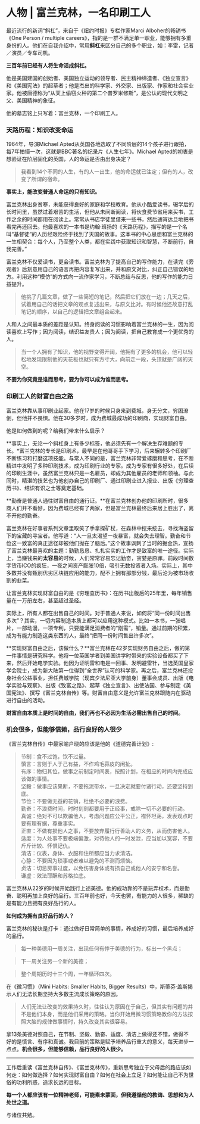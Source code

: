 # 人物 | 富兰克林，一名印刷工人

最近流行的新词“斜杠”，来自于《纽约时报》专栏作家Marci Alboher的畅销书《One Person / multiple careers》，指的是一群不满足单一职业，能够拥有多重身份的人。他们在自我介绍中，常用**斜杠**来区分自己的多个职业，如：李雷，记者／演员／专车司机。

**三百年前已经有人将生命活成斜杠。**

他是美国建国的创始者、美国独立运动的领导者、民主精神缔造者、《独立宣言》和《美国宪法》的起草者；他是杰出的科学家、外交家、出版家、作家和社会实业家。他被唐德称为“从天上偷窃火种的第二个普罗米修斯”，是公认的现代文明之父、美国精神的象征。

他的墓志铭上只写着：富兰克林，一个印刷工人。

### 天路历程：知识改变命运

1964年，导演Michael Apted从英国各地选取了不同阶层的14个孩子进行跟拍，每7年拍摄一次，这就是BBC著名的纪录片《人生七年》。Michael Apted的初衷是想验证在阶层固化的英国，人的命运是否由出身决定？

> 我看到14个不同的人生，有的人一出生，他的命运就已注定；但有的人，改变了所谓的宿命。

**事实上，能改变普通人命运的只有知识。**

富兰克林出身贫寒，未能获得良好的家庭和学校教育。他从小酷爱读书，辍学后的长时间里，虽然过着艰苦的生活，但他从未间断阅读，将伙食费节省用来买书，工作之余的时间都用在阅读上。常常从书店学徒里借来一些书，然后通宵达旦地把书看完再还回去。他最喜欢的一本书是约翰·班扬的《天路历程》，描写的是一个名叫“基督徒”的人历经艰险终于找到了天国的故事。这本书的中心思想和富兰克林的一生相契合：每个人，乃至整个人类，都在实践中获取知识和智慧，不断前行，自我完善。”

富兰克林不仅爱读书，更会读书。富兰克林为了提高自己的写作能力，在读完《旁观者》后刻意用自己的语言再把内容复写出来，并和原文对比，纠正自己错误的地方。利用这种“模仿”的方式向一流作家学习，不断总结与反思，他的写作的能力日益提升。

> 他挑了几篇文章，做了一些简短的笔记，然后把它们放在一边；几天之后，试着用自己的话把文章的观点复述出来，与原文比对。有时候他还故意打乱笔记的顺序，以自己的逻辑把文章组合起来。

人和人之间最本质的差距是认知。终身阅读的习惯影响着富兰克林的一生，因为阅读喜欢上写作；因为阅读，结识益友贵人；因为阅读，把自己教育成一个更优秀的人。

> 当一个人拥有了知识，他的视野变得开阔，他拥有了更多的机会，他可以轻松地发现限制他的天花板也就只有方寸大，向前走一段，头顶就是广阔的天空。

**不要为你究竟是谁而思考，要为你可以成为谁而思考。**

### 印刷工人的财富自由之路

富兰克林靠从事印刷业起家。他在17岁的时候只身来到费城，身无分文，穷困潦倒，但他并不畏惧。他在30多岁时，成为费城最成功的印刷商，实现财富自由。

他是如何做到的呢？给我们带来什么启示？

**事实上，无论一个斜杠身上有多少标签，他必须先有一个解决生存难题的专长。*富兰克林的专长是印刷术，最早是在他哥哥手下学习，后来辗转多个印刷厂不断练习和打磨这项技能。与常人不同的是，富兰克林非常爱琢磨和思考，在不断精进中发明了多种印刷技术，成为印刷行业的专家。成为专家有很多好处，在后续的印刷生涯中，虽然富兰克林只是一名雇员，却成为其他雇员的老师和领袖。与此同时，精湛的技艺也为他创办自己的印刷厂、通过印刷业进入报业、出版《穷理查历书》、结识有识之士等奠定基础。

**勤奋是普通人通往财富自由的通行证。**在富兰克林创办他的印刷所时，很多商人们并不看好，因为费城已经有了两家，但是富兰克林最终后来居上胜出了，离不开他的勤奋。

富兰克林在好事者系列文章里取笑了手拿探矿杖，在森林中挖来挖去，寻找海盗留下的宝藏的寻宝者。他写道：“人一旦太渴望一夜暴富，就会失去理智。勤奋和节俭这一致富的真正途径却被他们抛在了脑后。”这个故事讽刺了当时的掘金热，宣扬了富兰克林最喜欢的主题：勤勤恳恳、扎扎实实的工作才是致富的唯一途径。实际上，当赚钱来的**太容易**的时候，人们常常容易忘记勤奋，贪婪是原罪。前段时间数字货币ICO的疯狂，一夜之间资产膨胀10倍，吸引无数投资者入场。实际上，其中多数并没有甄别优劣区块链应用的能力，配不上拥有那部分钱，最后沦为被市场收割的韭菜。

让富兰克林实现财富自由的是《穷理查历书》：在历书出版后的25年里，每年销售量在一万册左右，甚至超过圣经。

实际上，所有人都在出售自己的时间。对于普通人来说，如何将“同一份时间出售多次”？其实，一切内容制造本质上都可以应用这种模式。比如一本书，一张唱片，一部动漫，一项专利，只要能满足消费者的“刚需”，销量。通过前期的积累，成为有能力制造这类东西的人，最终“把同一份时间售出许多次”。

**实现财富自由之后，该做什么？**富兰克林在42岁实现财务自由之后，做的第一件事情是研究科学。他将一位英国学者到美国讲学时带来的实验设备都买了下来，然后开始电学实验。他因为证明雷和电是一回事、发明避雷针，当选英国皇家学会院士，成为新大陆第一位得到“全世界”认可的科学家。再之后，富兰克林还投身社会公益事业，担任费城学院（现宾夕法尼亚大学前身）董事会成员、出版《电学实验与观察》、出版《致富之路》、起草《独立宣言》、出使法国、参与制定《美国宪法》、撰写《富兰克林自传》等。财富自由意义是允许富兰克林跟随内在驱动进行自由的活动。

**财富自由本质上是时间的自由，我们再也不必因为生活必需出售自己的时间。**

### 机会很多，但能够信赖，品行良好的人很少

《富兰克林自传》中最家喻户晓的应该是他的《道德完善计划》:

> 节制：食不过饱，饮不过量。  
> 慎言：言则于人于己有益，不作鸡毛蒜皮的闲扯。  
> 有序：物归其位，做事之前制定时间表，按照计划，在相应的时间内完成应该做的事情。  
> 坚毅：做事应该果断，不要拖泥带水，一旦决定就要付诸行动，还要坚持到底。  
> 节俭：不要做无益的花销，杜绝不必要的浪费。  
> 勤奋：不浪费时间，时时刻刻都要用于正经事，戒除一切不必要的行动。  
> 真诚：绝对不可以欺骗他人，考虑问题应公平公正，襟怀坦荡，发表观点时要有理有据，尊重事实。  
> 正直：不做有损他人之事，不要放弃履行行善助人的义务，从而伤害他人。  
> 适度：为人处事不要极端偏激，对待他人的一时发泄，应当加以宽容，不要斤斤计较、怀恨记仇。  
> 清洁：仪表，身体、衣服和住所都应当力求清洁。  
> 心静：不要因为琐事或者难以避免的不测而烦恼。  
> 贞洁：切忌房事过度，以免伤害身体或有损自己或他人的安宁和名誉。  
> 谦虚：效法耶酥和苏格拉底。

富兰克林从22岁的时候开始践行上述美德。他的成功靠的不是玩弄权术，而是勤奋、聪明再加上良好的品行。三百年前也好，今天也罢，有能力的人很多，稀缺的是有能力且拥有良好品行的人。

**如何成为拥有良好品行的人？**

富兰克林的秘诀是打卡：通过做好日常简单的事情，养成好的习惯，最后培养成好的品行。

> 每一种美德用一周关注，出现任何有悖于美德的行为，标出一个黑点；

> 下一周关注另一个新的美德；

> 整个周期历时十三个周，一年循环四次。

在《微习惯》（Mini Habits: Smaller Habits, Bigger Results）中，斯蒂芬·盖斯揭示人们无法长期坚持大多数主流成长策略的原因。

> 人们无法让改变的效果持久时，往往认为原因在于自己，但其实有问题的并不是他们本身，而是他们采用的策略。当你开始用微习惯策略教你的方法按照大脑的规律做事情时，持久改变其实很容易。

拿13条美德对照自己，在节制、坚毅、勤奋、适度、清洁上做得还不错，做得不好的是慎言、有序和真诚。我目前的策略是赋予培养品行重大的意义，每天进步一点点。**机会很多，但能够信赖，品行良好的人很少。**

***

工作后重读《富兰克林自传》、《富兰克林传》，重新思考独立于父母后的路应该如何走：如何做选择？如何实现财富自由？如何在社会上立足？如何能让自己不为世俗的功利所惑，追求长远的目标。

**每一个人都应该有一位精神老师，可能素未蒙面，但我遵循他的教诲、思想和为人处世之道。**

与诸位共勉。
